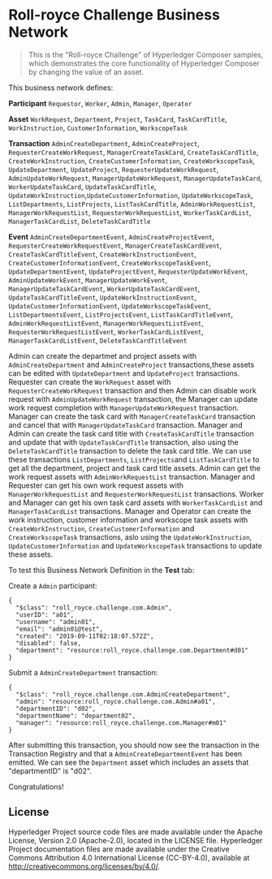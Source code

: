 # Roll-royce Challenge Business Network

> This is the "Roll-royce Challenge" of Hyperledger Composer samples, which demonstrates the core functionality of Hyperledger Composer by changing the value of an asset.

This business network defines:

**Participant**
`Requestor`, `Worker`, `Admin`, `Manager`, `Operator`

**Asset**
`WorkRequest`, `Department`, `Project`, `TaskCard`, `TaskCardTitle`, `WorkInstruction`, `CustomerInformation`, `WorkscopeTask`

**Transaction**
`AdminCreateDepartment`, `AdminCreateProject`, `RequesterCreateWorkRequest`, `ManagerCreateTaskCard`, `CreateTaskCardTitle`, `CreateWorkInstruction`, `CreateCustomerInformation`, `CreateWorkscopeTask`, `UpdateDepartment`, `UpdateProject`, `RequesterUpdateWorkRequest`, `AdminUpdateWorkRequest`, `ManagerUpdateWorkRequest`, `ManagerUpdateTaskCard`, `WorkerUpdateTaskCard`, `UpdateTaskCardTitle`, `UpdateWorkInstruction`,`UpdateCustomerInformation`, `UpdateWorkscopeTask`, `ListDepartments`, `ListProjects`, `ListTaskCardTitle`, `AdminWorkRequestList`, `ManagerWorkRequestList`, `RequesterWorkRequestList`, `WorkerTaskCardList`, `ManagerTaskCardList`, `DeleteTaskCardTitle`

**Event**
`AdminCreateDepartmentEvent`, `AdminCreateProjectEvent`, `RequesterCreateWorkRequestEvent`, `ManagerCreateTaskCardEvent`, `CreateTaskCardTitleEvent`, `CreateWorkInstructionEvent`, `CreateCustomerInformationEvent`, `CreateWorkscopeTaskEvent`, `UpdateDepartmentEvent`, `UpdateProjectEvent`, `RequesterUpdateWorkEvent`, `AdminUpdateWorkEvent`, `ManagerUpdateWorkEvent`, `ManagerUpdateTaskCardEvent`, `WorkerUpdateTaskCardEvent`, `UpdateTaskCardTitleEvent`, `UpdateWorkInstructionEvent`, `UpdateCustomerInformationEvent`, `UpdateWorkscopeTaskEvent`, `ListDepartmentsEvent`, `ListProjectsEvent`, `ListTaskCardTitleEvent`, `AdminWorkRequestListEvent`, `ManagerWorkRequestListEvent`, `RequesterWorkRequestListEvent`, `WorkerTaskCardListEvent`, `ManagerTaskCardListEvent`, `DeleteTaskCardTitleEvent`

Admin can create the departmet and project assets with `AdminCreateDepartment` and `AdminCreateProject` transactions,these assets can be edited with `UpdateDepartment` and  `UpdateProject` transactions.
Requester can create the `WorkRequest` asset with `RequesterCreateWorkRequest` transaction and then Admin can disable work request with `AdminUpdateWorkRequest` transaction, the Manager can update work request completion with `ManagerUpdateWorkRequest` transaction.
Manager can create the task card with `ManagerCreateTaskCard` transaction and cancel that with `ManagerUpdateTaskCard` transaction.
Manager and Admin can create the task card title with `CreateTaskCardTitle` transaction and update that with `UpdateTaskCardTitle` transaction, also using the `DeleteTaskCardTitle` transaction to delete the task card title.
We can use these transactions `ListDepartments`, `ListProjects`and `ListTaskCardTitle` to get all the department, project and task card title assets. Admin can get the work request assets with `AdminWorkRequestList` transaction. Manager and Requester can get his own work request assets with `ManagerWorkRequestList` and `RequesterWorkRequestList` transactions. Worker and Manager can get his own task card assets with `WorkerTaskCardList` and `ManagerTaskCardList` transactions.
Manager and Operator can create the work instruction, customer information and workscope task assets with `CreateWorkInstruction`, `CreateCustomerInformation` and `CreateWorkscopeTask` transactions, aslo using the `UpdateWorkInstruction`, `UpdateCustomerInformation` and `UpdateWorkscopeTask` transactions to update these assets.

To test this Business Network Definition in the **Test** tab:

Create a `Admin` participant:

```
{
  "$class": "roll_royce.challenge.com.Admin",
  "userID": "a01",
  "username": "admin01",
  "email": "admin01@test",
  "created": "2019-09-11T02:18:07.572Z",
  "disabled": false,
  "department": "resource:roll_royce.challenge.com.Department#d01"
}
```

Submit a `AdminCreateDepartment` transaction:

```
{
  "$class": "roll_royce.challenge.com.AdminCreateDepartment",
  "admin": "resource:roll_royce.challenge.com.Admin#a01",
  "departmentID": "d02",
  "departmentName": "department02",
  "manager": "resource:roll_royce.challenge.com.Manager#m01"
}
```

After submitting this transaction, you should now see the transaction in the Transaction Registry and that a `AdminCreateDepartmentEvent` has been emitted. We can see the `Department` asset which includes an assets that "departmentID" is "d02".

Congratulations!

## License <a name="license"></a>
Hyperledger Project source code files are made available under the Apache License, Version 2.0 (Apache-2.0), located in the LICENSE file. Hyperledger Project documentation files are made available under the Creative Commons Attribution 4.0 International License (CC-BY-4.0), available at http://creativecommons.org/licenses/by/4.0/.
